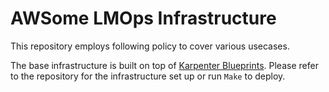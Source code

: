 # AWSome LMOps Infrastructure

This repository employs following policy to cover various usecases.

The base infrastructure is built on top of [Karpenter Blueprints](https://github.com/aws-samples/karpenter-blueprints/tree/main). Please refer to the repository for the infrastructure set up or run `Make` to deploy.

